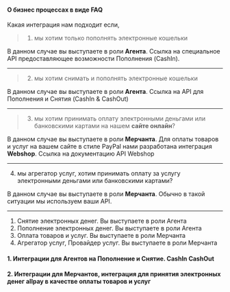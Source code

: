 #### О бизнес процессах в виде FAQ

Какая интеграция нам подходит если,

> 1. мы хотим только пополнять электронные кошельки

В данном случае вы выступаете в роли **Агента**. Ссылка на специальное API предоставляющее возможности Пополнения (CashIn).

***

> 2. мы хотим снимать и пополнять электронные кошельки

В данном случае вы выступаете в роли **Агента**. Ссылка на API для Пополнения и Снятия (CashIn & CashOut)

***

> 3. мы хотим принимать оплату электронными деньгами или банковскими картами на нашем **сайте онлайн**?

В данном случае вы выступаете в роли **Мерчанта**. Для оплаты товаров и услуг на вашем сайте в стиле PayPal нами разработана интеграция **Webshop**. Ссылка на документацию API Webshop

***

4. мы агрегатор услуг, хотим принимать оплату за услугу электронными деньгами или банковскими картами?

В данном случае вы выступаете в роли **Мерчанта**. Обычно в такой ситуации мы используем ваши API.
***

1. Снятие электронных денег. Вы выступаете в роли Агента
2. Пополнение электронных денег. Вы выступаете в роли Агента
3. Оплата товаров и услуг. Вы выступаете в роли Мерчанта
4. Агрегатор услуг, Провайдер услуг. Вы выступаете в роли Мерчанта


#### 1. Интеграции для Агентов на Пополнение и Снятие. CashIn CashOut
#### 2. Интеграции для Мерчантов, интеграция для принятия электронных денег allpay в качестве оплаты товаров и услуг